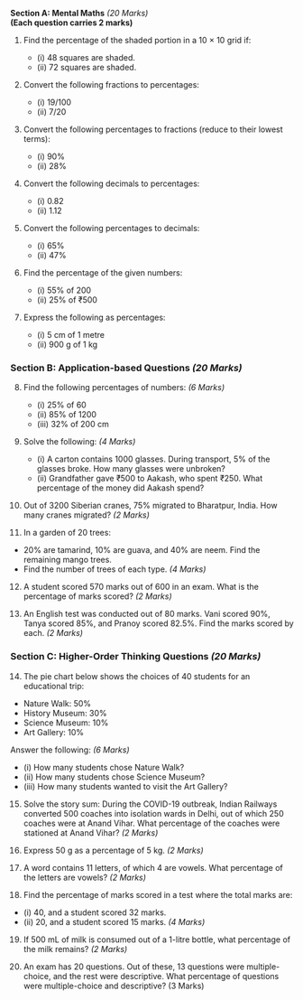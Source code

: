  **Section A: Mental Maths** *(20 Marks)*  
**(Each question carries 2 marks)**  

1. Find the percentage of the shaded portion in a 10 × 10 grid if:  
   - (i) 48 squares are shaded.  
   - (ii) 72 squares are shaded.  

2. Convert the following fractions to percentages:  
   - (i) 19/100
   - (ii) 7/20 

3. Convert the following percentages to fractions (reduce to their lowest terms):  
   - (i) 90%  
   - (ii) 28%  

4. Convert the following decimals to percentages:  
   - (i) 0.82  
   - (ii) 1.12  

5. Convert the following percentages to decimals:  
   - (i) 65%  
   - (ii) 47%  

6. Find the percentage of the given numbers:
   - (i) 55% of 200
   - (ii) 25% of ₹500

7. Express the following as percentages:  
   - (i) 5 cm of 1 metre  
   - (ii) 900 g of 1 kg  
 
### **Section B: Application-based Questions** *(20 Marks)*  

8. Find the following percentages of numbers:     *(6 Marks)* 
   - (i) 25% of 60  
   - (ii) 85% of 1200  
   - (iii) 32% of 200 cm   

9. Solve the following:     *(4 Marks)*  
   - (i) A carton contains 1000 glasses. During transport, 5% of the glasses broke. How many glasses were unbroken?  
   - (ii) Grandfather gave ₹500 to Aakash, who spent ₹250. What percentage of the money did Aakash spend?  

10. Out of 3200 Siberian cranes, 75% migrated to Bharatpur, India. How many cranes migrated? *(2 Marks)*  

11. In a garden of 20 trees:  
   - 20% are tamarind, 10% are guava, and 40% are neem. Find the remaining mango trees.  
   - Find the number of trees of each type. *(4 Marks)*  

12. A student scored 570 marks out of 600 in an exam. What is the percentage of marks scored? *(2 Marks)*  

13. An English test was conducted out of 80 marks. Vani scored 90%, Tanya scored 85%, and Pranoy scored 82.5%. Find the marks scored by each. *(2 Marks)*  
 
### **Section C: Higher-Order Thinking Questions** *(20 Marks)*  

14. The pie chart below shows the choices of 40 students for an educational trip:  
   - Nature Walk: 50%  
   - History Museum: 30%  
   - Science Museum: 10%  
   - Art Gallery: 10%  

Answer the following:     *(6 Marks)*  
   - (i) How many students chose Nature Walk?  
   - (ii) How many students chose Science Museum?  
   - (iii) How many students wanted to visit the Art Gallery?  

15. Solve the story sum: During the COVID-19 outbreak, Indian Railways converted 500 coaches into isolation wards in Delhi, out of which 250 coaches were at Anand Vihar. What percentage of the coaches were stationed at Anand Vihar? *(2 Marks)*  

16. Express 50 g as a percentage of 5 kg. *(2 Marks)*  

17. A word contains 11 letters, of which 4 are vowels. What percentage of the letters are vowels? *(2 Marks)*  

18. Find the percentage of marks scored in a test where the total marks are:  
   - (i) 40, and a student scored 32 marks.  
   - (ii) 20, and a student scored 15 marks. *(4 Marks)*  

19. If 500 mL of milk is consumed out of a 1-litre bottle, what percentage of the milk remains? *(2 Marks)*  

20. An exam has 20 questions. Out of these, 13 questions were multiple-choice, and the rest were descriptive. What percentage of questions were multiple-choice and descriptive? (3 Marks)

